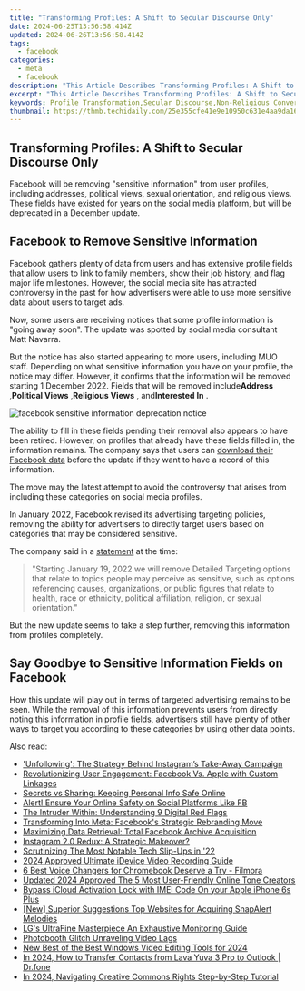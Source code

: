 ```yaml
---
title: "Transforming Profiles: A Shift to Secular Discourse Only"
date: 2024-06-25T13:56:58.414Z
updated: 2024-06-26T13:56:58.414Z
tags:
  - facebook
categories:
  - meta
  - facebook
description: "This Article Describes Transforming Profiles: A Shift to Secular Discourse Only"
excerpt: "This Article Describes Transforming Profiles: A Shift to Secular Discourse Only"
keywords: Profile Transformation,Secular Discourse,Non-Religious Conversation,Cultural Shifts,Ideological Change,Religious Decline,Spiritual Diversity
thumbnail: https://thmb.techidaily.com/25e355cfe41e9e10950c631e4aa9da16590e30c123d991c0d3d8b6703e367f7f.png
---
```


## Transforming Profiles: A Shift to Secular Discourse Only

 Facebook will be removing "sensitive information" from user profiles, including addresses, political views, sexual orientation, and religious views. These fields have existed for years on the social media platform, but will be deprecated in a December update.

## Facebook to Remove Sensitive Information

 Facebook gathers plenty of data from users and has extensive profile fields that allow users to link to family members, show their job history, and flag major life milestones. However, the social media site has attracted controversy in the past for how advertisers were able to use more sensitive data about users to target ads.

 Now, some users are receiving notices that some profile information is "going away soon". The update was spotted by social media consultant Matt Navarra.

 But the notice has also started appearing to more users, including MUO staff. Depending on what sensitive information you have on your profile, the notice may differ. However, it confirms that the information will be removed starting 1 December 2022\. Fields that will be removed include**Address** ,**Political Views** ,**Religious Views** , and**Interested In** .

![facebook sensitive information deprecation notice](https://static1.makeuseofimages.com/wordpress/wp-content/uploads/2022/11/facebook-sensitive-information-deprecation-notice.jpg)

 The ability to fill in these fields pending their removal also appears to have been retired. However, on profiles that already have these fields filled in, the information remains. The company says that users can [download their Facebook data](https://www.makeuseof.com/tag/download-entire-facebook-history-data-downloader/) before the update if they want to have a record of this information.

 The move may the latest attempt to avoid the controversy that arises from including these categories on social media profiles.

 In January 2022, Facebook revised its advertising targeting policies, removing the ability for advertisers to directly target users based on categories that may be considered sensitive.

 The company said in a [statement](https://www.facebook.com/business/news/removing-certain-ad-targeting-options-and-expanding-our-ad-controls) at the time:

> "Starting January 19, 2022 we will remove Detailed Targeting options that relate to topics people may perceive as sensitive, such as options referencing causes, organizations, or public figures that relate to health, race or ethnicity, political affiliation, religion, or sexual orientation."

 But the new update seems to take a step further, removing this information from profiles completely.

## Say Goodbye to Sensitive Information Fields on Facebook

 How this update will play out in terms of targeted advertising remains to be seen. While the removal of this information prevents users from directly noting this information in profile fields, advertisers still have plenty of other ways to target you according to these categories by using other data points.


<ins class="adsbygoogle"
     style="display:block"
     data-ad-format="autorelaxed"
     data-ad-client="ca-pub-7571918770474297"
     data-ad-slot="1223367746"></ins>



<ins class="adsbygoogle"
     style="display:block"
     data-ad-client="ca-pub-7571918770474297"
     data-ad-slot="8358498916"
     data-ad-format="auto"
     data-full-width-responsive="true"></ins>

<span class="atpl-alsoreadstyle">Also read:</span>
<div><ul>
<li><a href="https://facebook.techidaily.com/unfollowing-the-strategy-behind-instagrams-take-away-campaign/"><u>'Unfollowing': The Strategy Behind Instagram’s Take-Away Campaign</u></a></li>
<li><a href="https://facebook.techidaily.com/revolutionizing-user-engagement-facebook-vs-apple-with-custom-linkages/"><u>Revolutionizing User Engagement: Facebook Vs. Apple with Custom Linkages</u></a></li>
<li><a href="https://facebook.techidaily.com/secrets-vs-sharing-keeping-personal-info-safe-online/"><u>Secrets vs Sharing: Keeping Personal Info Safe Online</u></a></li>
<li><a href="https://facebook.techidaily.com/alert-ensure-your-online-safety-on-social-platforms-like-fb/"><u>Alert! Ensure Your Online Safety on Social Platforms Like FB</u></a></li>
<li><a href="https://facebook.techidaily.com/the-intruder-within-understanding-9-digital-red-flags/"><u>The Intruder Within: Understanding 9 Digital Red Flags</u></a></li>
<li><a href="https://facebook.techidaily.com/transforming-into-meta-facebooks-strategic-rebranding-move/"><u>Transforming Into Meta: Facebook's Strategic Rebranding Move</u></a></li>
<li><a href="https://facebook.techidaily.com/maximizing-data-retrieval-total-facebook-archive-acquisition/"><u>Maximizing Data Retrieval: Total Facebook Archive Acquisition</u></a></li>
<li><a href="https://facebook.techidaily.com/instagram-20-redux-a-strategic-makeover/"><u>Instagram 2.0 Redux: A Strategic Makeover?</u></a></li>
<li><a href="https://facebook.techidaily.com/scrutinizing-the-most-notable-tech-slip-ups-in-22/"><u>Scrutinizing The Most Notable Tech Slip-Ups in '22</u></a></li>
<li><a href="https://fox-access.techidaily.com/2024-approved-ultimate-idevice-video-recording-guide/"><u>2024 Approved  Ultimate iDevice Video Recording Guide</u></a></li>
<li><a href="https://audio-shaping.techidaily.com/6-best-voice-changers-for-chromebook-deserve-a-try-filmora/"><u>6 Best Voice Changers for Chromebook Deserve a Try - Filmora</u></a></li>
<li><a href="https://smart-video-creator.techidaily.com/updated-2024-approved-the-5-most-user-friendly-online-tone-creators/"><u>Updated 2024 Approved The 5 Most User-Friendly Online Tone Creators</u></a></li>
<li><a href="https://activate-lock.techidaily.com/bypass-icloud-activation-lock-with-imei-code-on-your-apple-iphone-6s-plus-by-drfone-ios/"><u>Bypass iCloud Activation Lock with IMEI Code On your Apple iPhone 6s Plus</u></a></li>
<li><a href="https://some-approaches.techidaily.com/new-superior-suggestions-top-websites-for-acquiring-snapalert-melodies/"><u>[New] Superior Suggestions  Top Websites for Acquiring SnapAlert Melodies</u></a></li>
<li><a href="https://extra-tips.techidaily.com/lgs-ultrafine-masterpiece-an-exhaustive-monitoring-guide/"><u>LG's UltraFine Masterpiece  An Exhaustive Monitoring Guide</u></a></li>
<li><a href="https://extra-tips.techidaily.com/photobooth-glitch-unraveling-video-lags/"><u>Photobooth Glitch  Unraveling Video Lags</u></a></li>
<li><a href="https://ai-video-apps.techidaily.com/new-best-of-the-best-windows-video-editing-tools-for-2024/"><u>New Best of the Best Windows Video Editing Tools for 2024</u></a></li>
<li><a href="https://android-transfer.techidaily.com/in-2024-how-to-transfer-contacts-from-lava-yuva-3-pro-to-outlook-drfone-by-drfone-transfer-from-android-transfer-from-android/"><u>In 2024, How to Transfer Contacts from Lava Yuva 3 Pro to Outlook | Dr.fone</u></a></li>
<li><a href="https://youtube-help.techidaily.com/in-2024-navigating-creative-commons-rights-step-by-step-tutorial/"><u>In 2024, Navigating Creative Commons Rights  Step-by-Step Tutorial</u></a></li>
</ul></div>
